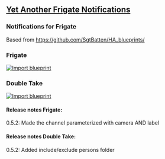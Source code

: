 ## [Yet Another Frigate Notifications](https://github.com/ralphv/yafn)

### Notifications for Frigate
Based from https://github.com/SgtBatten/HA_blueprints/

### Frigate
[![Import blueprint](https://my.home-assistant.io/badges/blueprint_import.svg)](https://my.home-assistant.io/redirect/blueprint_import/?blueprint_url=https%3A%2F%2Fgithub.com%2Fralphv%2Fyafn%2Fblob%2Fmain%2Fyafn-blueprint.yaml)

### Double Take
[![Import blueprint](https://my.home-assistant.io/badges/blueprint_import.svg)](https://my.home-assistant.io/redirect/blueprint_import/?blueprint_url=https%3A%2F%2Fgithub.com%2Fralphv%2Fyafn%2Fblob%2Fmain%2Fdouble-take-blueprint.yaml)

#### Release notes Frigate:
0.5.2: Made the channel parameterized with camera AND label

#### Release notes Double Take:
0.5.2: Added include/exclude persons folder
